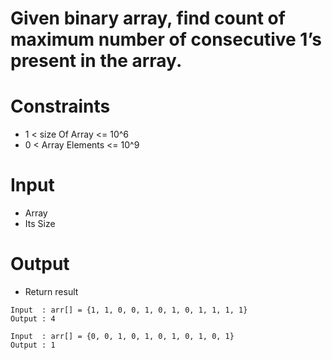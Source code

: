 # Given binary array, find count of maximum number of consecutive 1’s present in the array.

# Constraints

- 1 < size Of Array <= 10^6
- 0 < Array Elements <= 10^9

# Input

- Array
- Its Size

# Output

- Return result

```
Input  : arr[] = {1, 1, 0, 0, 1, 0, 1, 0, 1, 1, 1, 1}
Output : 4

Input  : arr[] = {0, 0, 1, 0, 1, 0, 1, 0, 1, 0, 1}
Output : 1

```


